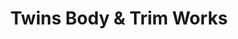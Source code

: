 ---
title: "Twins Body & Trim Works"
url: /flat-rock/twins-body-and-trim-works/
shop: car repair
---